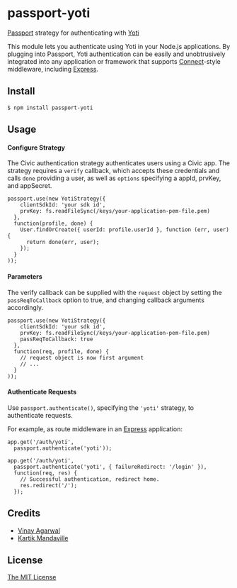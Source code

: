 # passport-yoti

[Passport](http://passportjs.org/) strategy for authenticating with [Yoti](https://www.yoti.com/)

This module lets you authenticate using Yoti in your Node.js applications.
By plugging into Passport, Yoti authentication can be easily and
unobtrusively integrated into any application or framework that supports
[Connect](http://www.senchalabs.org/connect/)-style middleware, including
[Express](http://expressjs.com/).

## Install

    $ npm install passport-yoti

## Usage

#### Configure Strategy

The Civic authentication strategy authenticates users using a Civic
app.  The strategy requires a `verify` callback, which
accepts these credentials and calls `done` providing a user, as well as
`options` specifying a appId, prvKey, and appSecret.

    passport.use(new YotiStrategy({
        clientSdkId: 'your sdk id',
        prvKey: fs.readFileSync(/keys/your-application-pem-file.pem)
      },
      function(profile, done) {
        User.findOrCreate({ userId: profile.userId }, function (err, user) {
          return done(err, user);
        });
      }
    ));

#### Parameters

The verify callback can be supplied with the `request` object by setting
the `passReqToCallback` option to true, and changing callback arguments
accordingly.

    passport.use(new YotiStrategy({
        clientSdkId: 'your sdk id',
        prvKey: fs.readFileSync(/keys/your-application-pem-file.pem)
        passReqToCallback: true
      },
      function(req, profile, done) {
        // request object is now first argument
        // ...
      }
    ));

#### Authenticate Requests

Use `passport.authenticate()`, specifying the `'yoti'` strategy, to
authenticate requests.

For example, as route middleware in an [Express](http://expressjs.com/)
application:

    app.get('/auth/yoti',
      passport.authenticate('yoti'));

    app.get('/auth/yoti',
      passport.authenticate('yoti', { failureRedirect: '/login' }),
      function(req, res) {
        // Successful authentication, redirect home.
        res.redirect('/');
      });

## Credits

  - [Vinay Agarwal](http://github.com/vinay035)
  - [Kartik Mandaville](http://github.com/kar2905)

## License

[The MIT License](http://opensource.org/licenses/MIT)

